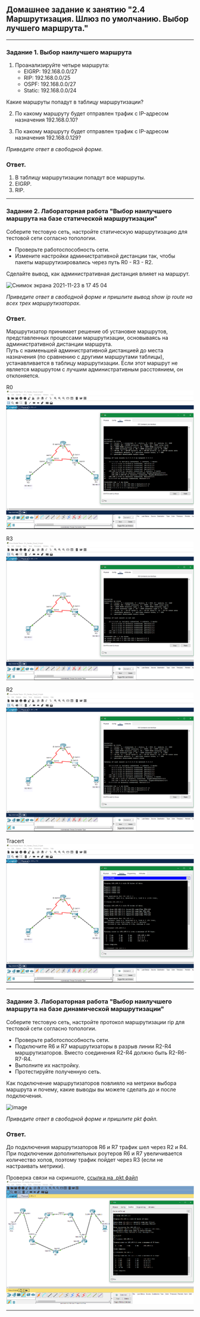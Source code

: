 ## Домашнее задание к занятию "2.4	Маршрутизация. Шлюз по умолчанию.  Выбор лучшего маршрута."  

---

### Задание 1. Выбор наилучшего маршрута

1. Проанализируйте четыре маршрута:   
   - EIGRP: 192.168.0.0/27   
   - RIP: 192.168.0.0/25     
   - OSPF: 192.168.0.0/27      
   - Static: 192.168.0.0/24   
     
Какие маршруты попадут в таблицу маршрутизации?

2. По какому маршруту будет отправлен трафик с IP-адресом назначения 192.168.0.10?

3. По какому маршруту будет отправлен трафик с IP-адресом назначения 192.168.0.129?

*Приведите ответ в свободной форме.*

### Ответ.  

1. В таблицу маршрутизации попадут все маршруты.  
2. EIGRP.  
3. RIP.  

---

### Задание 2. Лабораторная работа "Выбор наилучшего маршрута на базе статической маршрутизации"

Соберите тестовую сеть, настройте статическую маршрутизацию для тестовой сети согласно топологии. 

-	Проверьте работоспособность сети. 
-	Измените настройки административной дистанции так, чтобы пакеты маршрутизировались через путь R0 - R3 - R2.

Сделайте вывод, как административная дистанция влияет на маршрут.

<img width="737" alt="Снимок экрана 2021-11-23 в 17 45 04" src="https://user-images.githubusercontent.com/73060384/143046501-32c03615-6ea6-4bd8-a925-5ad11234b65a.png">

*Приведите ответ в свободной форме и пришлите вывод show ip route на всех трех маршрутизаторах.*

### Ответ.  

Маршрутизатор принимает решение об установке маршрутов, представленных процессами маршрутизации, основываясь на административной дистанции маршрута.  
Путь с наименьшей административной дистанцией до места назначения (по сравнению с другими маршрутами таблицы), устанавливается в таблицу маршрутизации. Если этот маршрут не является маршрутом с лучшим административным расстоянием, он отклоняется.  

R0  
![R0](pic/R0.png)  

R3  
![R3](pic/R3.png)  

R2  
![R2](pic/R2.png)  

Tracert  
![Tracert](pic/tracert.png)  

---  

### Задание 3. Лабораторная работа "Выбор наилучшего маршрута на базе динамической маршрутизации"

Соберите тестовую сеть, настройте протокол маршрутизации rip для тестовой сети согласно топологии. 

-	Проверьте работоспособность сети. 
-	Подключите R6 и R7 маршрутизаторы в разрыв линии R2-R4 маршрутизаторов. Вместо соединения R2-R4 должно быть R2-R6-R7-R4.
-	Выполните их настройку. 
-	Протестируйте полученную сеть. 

Как подключение маршрутизаторов повлияло на метрики выбора маршрута и почему, какие выводы вы можете сделать до и после подключения.

<img width="468" alt="image" src="https://user-images.githubusercontent.com/73060384/142831858-71671547-a415-4d74-bb09-469de2367f4a.png">

*Приведите ответ в свободной форме и пришлите pkt файл.*

### Ответ.  

До подключения маршрутизаторов R6 и R7 трафик шел через R2 и R4.  
При подключении дополнительных роутеров R6 и R7 увеличивается количество хопов, поэтому трафик пойдет через R3 (если не настраивать метрики).  

Проверка связи на скриншоте, [ссылка на .pkt файл](https://disk.yandex.ru/d/NVxXU4Zv2H-W3g)
![tracert2](pic/tracert2.png)  

---  
